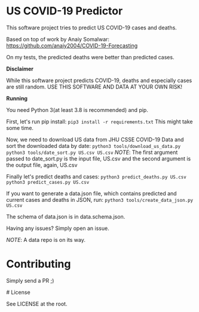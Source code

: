 # US COVID-19 Predictor

This software project tries to predict US COVID-19 cases and deaths.

Based on top of work by Anaiy Somalwar: https://github.com/anaiy2004/COVID-19-Forecasting

On my tests, the predicted deaths were better than predicted cases.

**Disclaimer**

While this software project predicts COVID-19, deaths and especially cases are still random. USE THIS SOFTWARE AND DATA AT YOUR OWN RISK!

**Running**

You need Python 3(at least 3.8 is recommended) and pip.

First, let's run pip install:
``pip3 install -r requirements.txt``
This might take some time.

Now, we need to download US data from JHU CSSE COVID-19 Data and sort the downloaded data by date:
``python3 tools/download_us_data.py``
``python3 tools/date_sort.py US.csv US.csv``
*NOTE*: The first argument passed to date_sort.py is the input file, US.csv and the second argument is the output file, again, US.csv

Finally let's predict deaths and cases:
``python3 predict_deaths.py US.csv``
``python3 predict_cases.py US.csv``

If you want to generate a data.json file, which contains predicted and current cases and deaths in JSON, run:
``python3 tools/create_data_json.py US.csv``

The schema of data.json is in data.schema.json.

Having any issues? Simply open an issue.

*NOTE*: A data repo is on its way.

# Contributing

Simply send a PR ;)

# License

See LICENSE at the root.